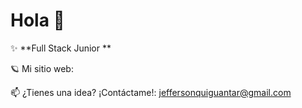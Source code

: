 # Hola 👋

✨ **Full Stack Junior **

🪐 Mi sitio web: []()

📫 ¿Tienes una idea? ¡Contáctame!: jeffersonquiguantar@gmail.com


